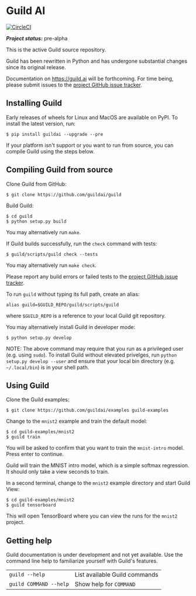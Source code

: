 # Guild AI

[![CircleCI](https://circleci.com/gh/guildai/guild.svg?style=shield)](https://circleci.com/gh/guildai/guild)

***Project status:*** pre-alpha

This is the active Guild source repository.

Guild has been rewritten in Python and has undergone substantial
changes since its original release.

Documentation on https://guild.ai will be forthcoming. For time being,
please submit issues to the [project GitHub issue
tracker](https://github.com/guildai/guild/issues).

## Installing Guild

Early releases of wheels for Linux and MacOS are available on PyPI. To
install the latest version, run:

```
$ pip install guildai --upgrade --pre
```

If your platform isn't support or you want to run from source, you can
compile Guild using the steps below.

## Compiling Guild from source

Clone Guild from GitHub:

    $ git clone https://github.com/guildai/guild

Build Guild:

    $ cd guild
    $ python setup.py build

You may alternatively run `make`.

If Guild builds successfully, run the `check` command with tests:

    $ guild/scripts/guild check --tests

You may alternatively run `make check`.

Please report any build errors or failed tests to the [project GitHub
issue tracker](https://github.com/guildai/guild/issues).

To run `guild` without typing its full path, create an alias:

```
alias guild=$GUILD_REPO/guild/scripts/guild
```

where `$GUILD_REPO` is a reference to your local Guild git repository.

You may alternatively install Guild in developer mode:

    $ python setup.py develop

NOTE: The above command may require that you run as a privileged user
(e.g. using `sudo`). To install Guild without elevated privelges, run
`python setup.py develop --user` and ensure that your local bin
directory (e.g. `~/.local/bin`) is in your shell path.

## Using Guild

Clone the Guild examples:

```
$ git clone https://github.com/guildai/examples guild-examples

```

Change to the `mnist2` example and train the default model:

```
$ cd guild-examples/mnist2
$ guild train
```

You will be asked to confirm that you want to train the `mnist-intro`
model. Press enter to continue.

Guild will train the MNIST intro model, which is a simple softmax
regression. It should only take a view seconds to train.

In a second terminal, change to the `mnist2` example directory and
start Guild View:

```
$ cd guild-examples/mnist2
$ guild tensorboard
```

This will open TensorBoard where you can view the runs for the
`mnist2` project.

## Getting help

Guild documentation is under development and not yet available. Use
the command line help to familiarize yourself with Guild's features.

<table>
<tr>
  <td><code>guild --help</td>
  <td>List available Guild commands</td>
</tr>
<tr>
  <td><code>guild COMMAND --help</td>
  <td>Show help for <code>COMMAND</code></td>
</tr>
</table>
